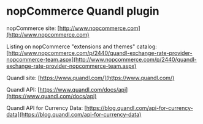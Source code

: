 ﻿nopCommerce Quandl plugin
===========

nopCommerce site: [http://www.nopcommerce.com](http://www.nopcommerce.com)

Listing on nopCommerce "extensions and themes" catalog: [http://www.nopcommerce.com/p/2440/quandl-exchange-rate-provider-nopcommerce-team.aspx](http://www.nopcommerce.com/p/2440/quandl-exchange-rate-provider-nopcommerce-team.aspx)

Quandl site: [https://www.quandl.com/](https://www.quandl.com/)

Quandl API: [https://www.quandl.com/docs/api](https://www.quandl.com/docs/api)

Quandl API for Currency Data: [https://blog.quandl.com/api-for-currency-data](https://blog.quandl.com/api-for-currency-data)

